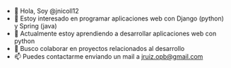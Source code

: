 - 👋 Hola, Soy @jnicoll12
- 👀 Estoy interesado en programar aplicaciones web con Django (python) y Spring (java)
- 🌱 Actualmente estoy aprendiendo a desarrollar aplicaciones web con python
- 💞️ Busco colaborar en proyectos relacionados al desarrollo
- 📫 Puedes contactarme enviando un mail a jruiz.opb@gmail.com

<!---
jnicoll12/jnicoll12 is a ✨ special ✨ repository because its `README.md` (this file) appears on your GitHub profile.
You can click the Preview link to take a look at your changes.
--->
